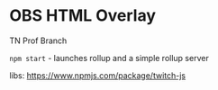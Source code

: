 OBS HTML Overlay
====================  
TN Prof Branch

`npm start` - launches rollup and a simple rollup server




libs:
https://www.npmjs.com/package/twitch-js

